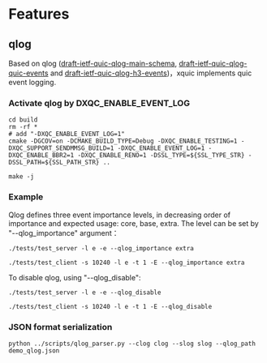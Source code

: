 # Features
## qlog
Based on qlog ([draft-ietf-quic-qlog-main-schema](https://datatracker.ietf.org/doc/draft-ietf-quic-qlog-main-schema/), [draft-ietf-quic-qlog-quic-events](https://datatracker.ietf.org/doc/draft-ietf-quic-qlog-quic-events/) and [draft-ietf-quic-qlog-h3-events](https://datatracker.ietf.org/doc/draft-ietf-quic-qlog-h3-events/))，xquic implements quic event logging.

### Activate qlog by DXQC_ENABLE_EVENT_LOG
```shell
cd build
rm -rf * 
# add "-DXQC_ENABLE_EVENT_LOG=1"
cmake -DGCOV=on -DCMAKE_BUILD_TYPE=Debug -DXQC_ENABLE_TESTING=1 -DXQC_SUPPORT_SENDMMSG_BUILD=1 -DXQC_ENABLE_EVENT_LOG=1 -DXQC_ENABLE_BBR2=1 -DXQC_ENABLE_RENO=1 -DSSL_TYPE=${SSL_TYPE_STR} -DSSL_PATH=${SSL_PATH_STR} ..

make -j
```
### Example
Qlog defines three event importance levels, in decreasing order of importance and expected usage: core, base, extra. The level can be set by "--qlog_importance" argument：
```shell
./tests/test_server -l e -e --qlog_importance extra

./tests/test_client -s 10240 -l e -t 1 -E --qlog_importance extra
```

To disable qlog, using "--qlog_disable":
```shell
./tests/test_server -l e -e --qlog_disable

./tests/test_client -s 10240 -l e -t 1 -E --qlog_disable
```

### JSON format serialization
```shell
python ../scripts/qlog_parser.py --clog clog --slog slog --qlog_path demo_qlog.json
```


